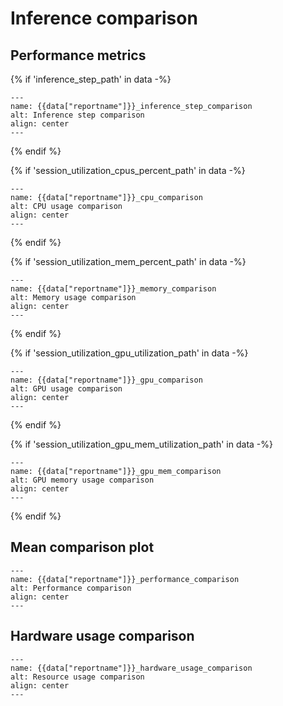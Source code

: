 # Inference comparison

## Performance metrics

{% if 'inference_step_path' in data -%}
```{figure} {{data["inference_step_path"]}}
---
name: {{data["reportname"]}}_inference_step_comparison
alt: Inference step comparison
align: center
---
```
{% endif %}

{% if 'session_utilization_cpus_percent_path' in data -%}
```{figure} {{data["session_utilization_cpus_percent_path"]}}
---
name: {{data["reportname"]}}_cpu_comparison
alt: CPU usage comparison
align: center
---
```
{% endif %}

{% if 'session_utilization_mem_percent_path' in data -%}
```{figure} {{data["session_utilization_mem_percent_path"]}}
---
name: {{data["reportname"]}}_memory_comparison
alt: Memory usage comparison
align: center
---
```
{% endif %}

{% if 'session_utilization_gpu_utilization_path' in data -%}
```{figure} {{data["session_utilization_gpu_utilization_path"]}}
---
name: {{data["reportname"]}}_gpu_comparison
alt: GPU usage comparison
align: center
---
```
{% endif %}

{% if 'session_utilization_gpu_mem_utilization_path' in data -%}
```{figure} {{data["session_utilization_gpu_mem_utilization_path"]}}
---
name: {{data["reportname"]}}_gpu_mem_comparison
alt: GPU memory usage comparison
align: center
---
```
{% endif %}

## Mean comparison plot

```{figure} {{data["meanperformancepath"]}}
---
name: {{data["reportname"]}}_performance_comparison
alt: Performance comparison
align: center
---
```

## Hardware usage comparison

```{figure} {{data["hardwareusagepath"]}}
---
name: {{data["reportname"]}}_hardware_usage_comparison
alt: Resource usage comparison
align: center
---
```


